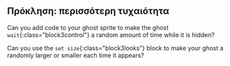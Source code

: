 ## Πρόκληση: περισσότερη τυχαιότητα

Can you add code to your ghost sprite to make the ghost `wait`{:class="block3control"} a random amount of time while it is hidden?

Can you use the `set size`{:class="block3looks"} block to make your ghost a randomly larger or smaller each time it appears?